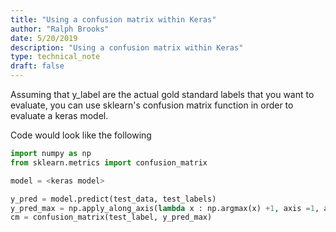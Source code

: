 ```yaml
---
title: "Using a confusion matrix within Keras"
author: "Ralph Brooks"
date: 5/20/2019
description: "Using a confusion matrix within Keras"
type: technical_note
draft: false
---
```


Assuming that y_label are the actual gold standard labels that you want to evaluate, you can use sklearn's confusion matrix
function in order to evaluate a keras model. 



Code would look like the following 

```python
import numpy as np
from sklearn.metrics import confusion_matrix

model = <keras model> 

y_pred = model.predict(test_data, test_labels)
y_pred_max = np.apply_along_axis(lambda x : np.argmax(x) +1, axis =1, arr=y_pred)
cm = confusion_matrix(test_label, y_pred_max)

```

